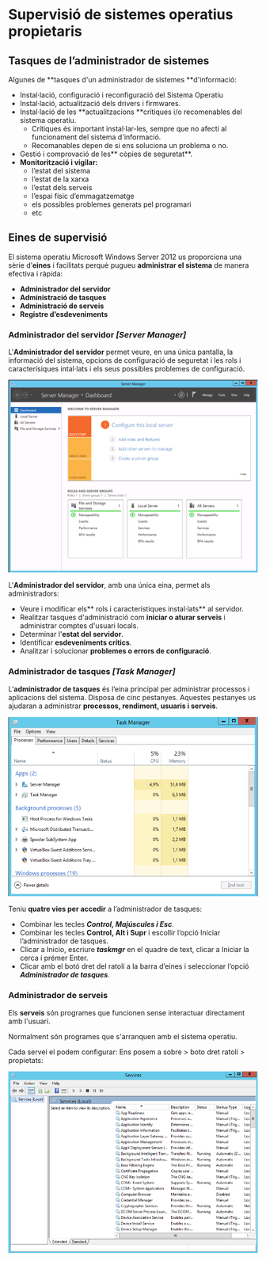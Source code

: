 # Supervisió de sistemes operatius propietaris

## Tasques de l’administrador de sistemes

Algunes de **tasques d'un administrador de sistemes **d'informació: 
* Instal·lació, configuració i reconfiguració del Sistema Operatiu 
* Instal·lació, actualització dels drivers i firmwares.
* Instal·lació de les **actualitzacions **crítiques i/o recomenables del sistema operatiu. 
  * Crítiques és important instal·lar-les, sempre que no afecti al funcionament del sistema d'informació. 
  * Recomanables depen de si ens soluciona un problema o no. 
* Gestió i comprovació de les** còpies de seguretat**. 
* **Monitorització i vigilar:**
  * l’estat del sistema
  * l’estat de la xarxa
  * l’estat dels serveis
  * l’espai físic d’emmagatzematge
  * els possibles problemes generats pel programari
  * etc

## Eines de supervisió

El sistema operatiu Microsoft Windows Server 2012 us proporciona una sèrie d’**eines** i facilitats perquè pugueu **administrar el sistema** de manera efectiva i ràpida:

* **Administrador del servidor**
* **Administració de tasques**
* **Administració de serveis**
* **Registre d’esdeveniments**

### Administrador del servidor _[Server Manager]_

L'**Administrador del servidor** permet veure, en una única pantalla, la informació del sistema, opcions de configuració de seguretat i  les rols i caracterísiques intal·lats i els seus possibles problemes de configuració.

![](/assets/ServerManager.png)

L'**Administrador del servidor**,  amb una única eina, permet als administradors:
* Veure i modificar els** rols i característiques instal·lats** al servidor.
* Realitzar tasques d'administració com **iniciar o aturar serveis** i administrar comptes d'usuari locals.
* Determinar l'**estat del servidor**.
* Identificar **esdeveniments crítics**. 
* Analitzar i solucionar **problemes o errors de configuració**.

### Administrador de tasques _[Task Manager]_

L’**administrador de tasques** és l’eina principal per administrar processos i aplicacions del sistema.
Disposa de cinc pestanyes. Aquestes pestanyes us ajudaran a administrar **processos, rendiment, usuaris i serveis**.

![](/assets/TaskManager.png)

Teniu **quatre vies per accedir** a l’administrador de tasques:

* Combinar les tecles **_Control, Majúscules i Esc_**.
* Combinar les tecles ****Control, Alt i Supr**** i escollir l’opció Iniciar l’administrador de tasques.
* Clicar a Inicio, escriure **_taskmgr_** en el quadre de text, clicar a Iniciar la cerca i prémer Enter.
* Clicar amb el botó dret del ratolí a la barra d’eines i seleccionar l’opció _**Administrador de tasques**_.

### Administrador de serveis 

Els **serveis** són programes que funcionen sense interactuar directament amb l'usuari. 

Normalment són programes que s'arranquen amb el sistema operatiu.

Cada servei el podem configurar: Ens posem a sobre > boto dret ratolí > propietats:

![](/assets/services.png)